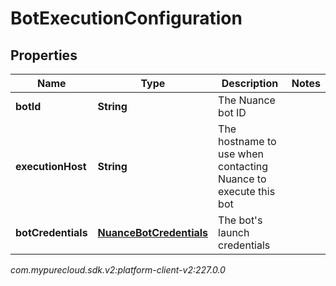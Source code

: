 # BotExecutionConfiguration


## Properties

| Name | Type | Description | Notes |
| ------------ | ------------- | ------------- | ------------- |
| **botId** | **String** | The Nuance bot ID |  |
| **executionHost** | **String** | The hostname to use when contacting Nuance to execute this bot |  |
| **botCredentials** | [**NuanceBotCredentials**](NuanceBotCredentials) | The bot's launch credentials |  |




_com.mypurecloud.sdk.v2:platform-client-v2:227.0.0_

